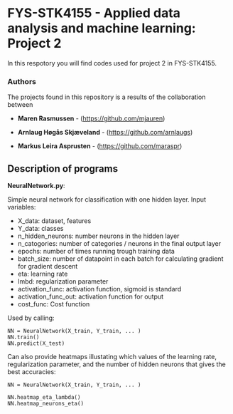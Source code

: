 # FYS-STK4155 - Applied data analysis and machine learning: Project 2

In this respotory you will find codes used for project 2 in FYS-STK4155. 

### Authors
The projects found in this repository is a results of the collaboration between

* **Maren Rasmussen** - (https://github.com/mjauren)

* **Arnlaug Høgås Skjæveland** - (https://github.com/arnlaugs)

* **Markus Leira Asprusten** - (https://github.com/maraspr)



## Description of programs

**NeuralNetwork.py**: 

Simple neural network for classification with one hidden layer. 
Input variables:
* X_data: dataset, features
* Y_data: classes
* n_hidden_neurons: number neurons in the hidden layer
* n_catogories: number of categories / neurons in the final
            output layer
* epochs: number of times running trough training data
* batch_size: number of datapoint in each batch for calculating
            gradient for gradient descent
* eta: learning rate
* lmbd: regularization parameter
* activation_func: activation function, sigmoid is standard
* activation_func_out: activation function for output
* cost_func: Cost function

Used by calling:

    NN = NeuralNetwork(X_train, Y_train, ... )
    NN.train() 
    NN.predict(X_test)

Can also provide heatmaps illustating which values of the learning rate, regularization parameter, and the number of hidden neurons that gives the best accuracies:

    NN = NeuralNetwork(X_train, Y_train, ... )

    NN.heatmap_eta_lambda()
    NN.heatmap_neurons_eta()
